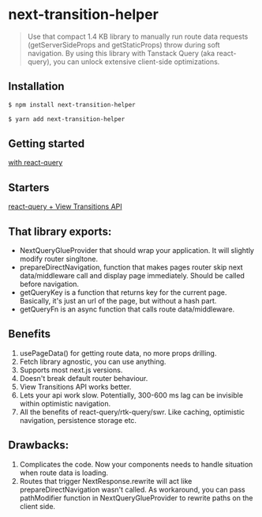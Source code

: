 # next-transition-helper

> Use that compact 1.4 KB library to manually run route data requests (getServerSideProps and getStaticProps) throw during soft navigation. By using this library with Tanstack Query (aka react-query), you can unlock extensive client-side optimizations.

## Installation


```sh
$ npm install next-transition-helper
```
```sh
$ yarn add next-transition-helper
```

## Getting started
[with react-query](docs%2Fwith-react-query%2FREADME.md)

## Starters
[react-query + View Transitions API](https://github.com/akhmadshin/next-transition-helper-starter)

## That library exports:
- NextQueryGlueProvider that should wrap your application. It will slightly modify router singltone.
- prepareDirectNavigation, function that makes pages router skip next data/middleware call and display page immediately. Should be called before navigation.
- getQueryKey is a function that returns key for the current page. Basically, it's just an url of the page, but without a hash part.
- getQueryFn is an async function that calls route data/middleware.

## Benefits
1) usePageData() for getting route data, no more props drilling.
2) Fetch library agnostic, you can use anything.
3) Supports most next.js versions.
4) Doesn't break default router behaviour.
5) View Transitions API works better.
6) Lets your api work slow. Potentially, 300-600 ms lag can be invisible within optimistic navigation.
7) All the benefits of react-query/rtk-query/swr. Like caching, optimistic navigation, persistence storage etc.


## Drawbacks:
1) Complicates the code. Now your components needs to handle situation when route data is loading.
2) Routes that trigger NextResponse.rewrite will act like prepareDirectNavigation     wasn't called. As workaround, you can pass pathModifier function in NextQueryGlueProvider to rewrite paths on the client side.